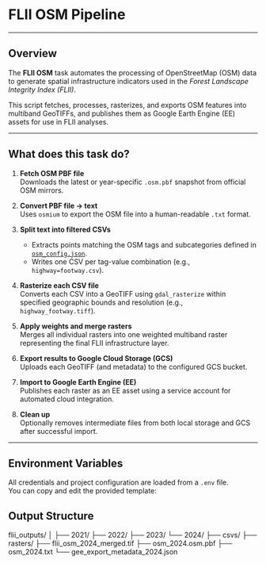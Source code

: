 # FLII OSM Pipeline
---

## Overview

The **FLII OSM** task automates the processing of OpenStreetMap (OSM) data to generate spatial infrastructure indicators used in the *Forest Landscape Integrity Index (FLII)*.

This script fetches, processes, rasterizes, and exports OSM features into multiband GeoTIFFs, and publishes them as Google Earth Engine (EE) assets for use in FLII analyses.

---

## What does this task do?

1. **Fetch OSM PBF file**  
   Downloads the latest or year-specific `.osm.pbf` snapshot from official OSM mirrors.

2. **Convert PBF file → text**  
   Uses `osmium` to export the OSM file into a human-readable `.txt` format.

3. **Split text into filtered CSVs**  
   - Extracts points matching the OSM tags and subcategories defined in [`osm_config.json`](osm_config.json).  
   - Writes one CSV per tag-value combination (e.g., `highway=footway.csv`).

4. **Rasterize each CSV file**  
   Converts each CSV into a GeoTIFF using `gdal_rasterize` within specified geographic bounds and resolution (e.g., `highway_footway.tiff`).

5. **Apply weights and merge rasters**  
   Merges all individual rasters into one weighted multiband raster representing the final FLII infrastructure layer.

6. **Export results to Google Cloud Storage (GCS)**  
   Uploads each GeoTIFF (and metadata) to the configured GCS bucket.

7. **Import to Google Earth Engine (EE)**  
   Publishes each raster as an EE asset using a service account for automated cloud integration.

8. **Clean up**  
   Optionally removes intermediate files from both local storage and GCS after successful import.

---

## Environment Variables

All credentials and project configuration are loaded from a `.env` file.  
You can copy and edit the provided template:

## Output Structure

flii_outputs/
│
├── 2021/
├── 2022/
├── 2023/
└── 2024/
    ├── csvs/
    ├── rasters/
    ├── flii_osm_2024_merged.tif
    ├── osm_2024.osm.pbf
    ├── osm_2024.txt
    └── gee_export_metadata_2024.json



